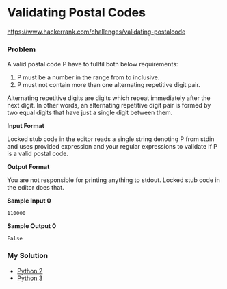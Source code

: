 # Validating Postal Codes

https://www.hackerrank.com/challenges/validating-postalcode

### Problem

A valid postal code P have to fullfil both below requirements:

1. P must be a number in the range from  to  inclusive.
2. P must not contain more than one alternating repetitive digit pair.

Alternating repetitive digits are digits which repeat immediately after the next digit. In other words, an alternating repetitive digit pair is formed by two equal digits that have just a single digit between them.

**Input Format**

Locked stub code in the editor reads a single string denoting P from stdin and uses provided expression and your regular expressions to validate if P is a valid postal code.

**Output Format**

You are not responsible for printing anything to stdout. Locked stub code in the editor does that.

**Sample Input 0**

```
110000
```

**Sample Output 0**

```
False
```

### My Solution

- [Python 2](python2.py)
- [Python 3](python3.py)